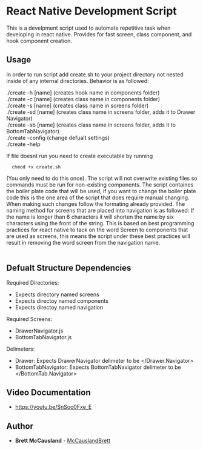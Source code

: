# React Native Development Script

This is a develpment script used to automate repetitive task when developing in react native. Provides for fast screen, class component, and hook component creation. 

## Usage
In order to run script add create.sh to your project directory not nested inside of any internal
directories. Behavior is as followed: </br>

./create -h [name] (creates hook name in components folder) </br>
./create -c [name] (creates class name in components folder) </br>
./create -s [name] (creates class name in screens folder) </br>
./create -sd [name] (creates class  name in screens folder, adds it to Drawer Navigator) </br> 
./create -sb [name] (creates class  name in screens folder, adds it to BottomTabNavigator) </br> 
./create -config (change defualt settings) </br> 
./create -help </br> 

If file doesnt run you need to create executable by running 
```
  chmod +x create.sh
```
(You only need to do this once). The script will not overwrite existing files so commands must be run for non-existing components. The script containes the boiler plate code that will be used, if you want to change the boiler plate code this is the one area of the script that does require manual changing. When making such changes follow the formating already provided. The naming method for screens that are placed into navigation is as followed: If the name is longer than 6 characters it will shorten the name by six characters using the front of the string. This is based on best programming practices for react native to tack on the word Screen to components that are used as screens, this means the script under these best practices will result in removing the word screen from the navigation name. </br> </br>

## Defualt Structure Dependencies
Required Directories: </br>
- Expects directory named screens </br>
- Expects directoy named components </br>
- Expects directoy named navigation </br>

Required Screens: </br>
- DrawerNavigator.js </br>
- BottomTabNavigator.js </br>

Delimeters: </br>
- Drawer: Expects DrawerNavigator delimeter to be </Drawer.Navigator> </br>
- BottomTabNavigator: Expects BottomTabNavigator delimeter to be </BottomTab.Navigator> </br>

## Video Documentation
- https://youtu.be/SnSoo0Fxe_E

## Author

* **Brett McCausland** - [McCauslandBrett](https://github.com/McCauslandBrett)

